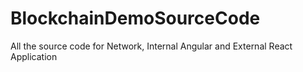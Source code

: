 # BlockchainDemoSourceCode
All the source code for Network, Internal Angular and External React Application
